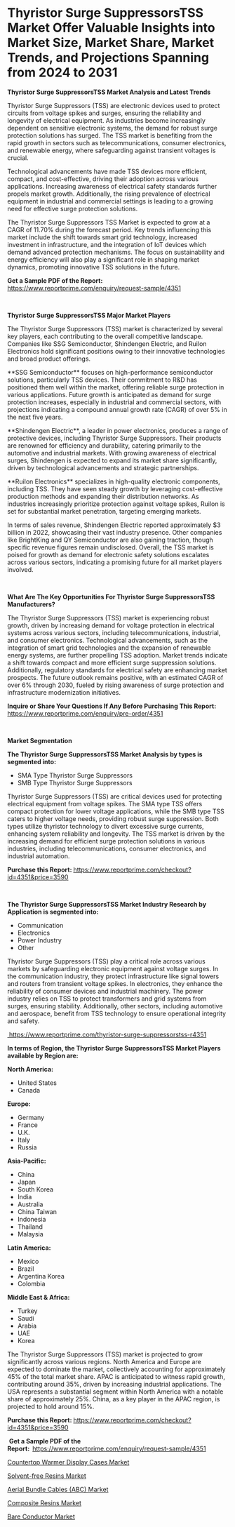 <p><h1>Thyristor Surge SuppressorsTSS Market Offer Valuable Insights into Market Size, Market Share, Market Trends, and Projections Spanning from 2024 to 2031</h1></p><p><strong>Thyristor Surge SuppressorsTSS Market Analysis and Latest Trends</strong></p>
<p><p>Thyristor Surge Suppressors (TSS) are electronic devices used to protect circuits from voltage spikes and surges, ensuring the reliability and longevity of electrical equipment. As industries become increasingly dependent on sensitive electronic systems, the demand for robust surge protection solutions has surged. The TSS market is benefiting from the rapid growth in sectors such as telecommunications, consumer electronics, and renewable energy, where safeguarding against transient voltages is crucial. </p><p>Technological advancements have made TSS devices more efficient, compact, and cost-effective, driving their adoption across various applications. Increasing awareness of electrical safety standards further propels market growth. Additionally, the rising prevalence of electrical equipment in industrial and commercial settings is leading to a growing need for effective surge protection solutions.</p><p>The Thyristor Surge Suppressors TSS Market is expected to grow at a CAGR of 11.70% during the forecast period. Key trends influencing this market include the shift towards smart grid technology, increased investment in infrastructure, and the integration of IoT devices which demand advanced protection mechanisms. The focus on sustainability and energy efficiency will also play a significant role in shaping market dynamics, promoting innovative TSS solutions in the future.</p></p>
<p><strong>Get a Sample PDF of the Report:&nbsp;</strong> <a href="https://www.reportprime.com/enquiry/request-sample/4351?utm_campaign=1803&utm_medium=2&utm_source=Github&utm_content=ia&utm_term=28102024&utm_id=thyristor-surge-suppressorstss">https://www.reportprime.com/enquiry/request-sample/4351</a></p>
<p>&nbsp;</p>
<p><strong>Thyristor Surge SuppressorsTSS Major Market Players</strong></p>
<p><p>The Thyristor Surge Suppressors (TSS) market is characterized by several key players, each contributing to the overall competitive landscape. Companies like SSG Semiconductor, Shindengen Electric, and Ruilon Electronics hold significant positions owing to their innovative technologies and broad product offerings.</p><p>**SSG Semiconductor** focuses on high-performance semiconductor solutions, particularly TSS devices. Their commitment to R&D has positioned them well within the market, offering reliable surge protection in various applications. Future growth is anticipated as demand for surge protection increases, especially in industrial and commercial sectors, with projections indicating a compound annual growth rate (CAGR) of over 5% in the next five years.</p><p>**Shindengen Electric**, a leader in power electronics, produces a range of protective devices, including Thyristor Surge Suppressors. Their products are renowned for efficiency and durability, catering primarily to the automotive and industrial markets. With growing awareness of electrical surges, Shindengen is expected to expand its market share significantly, driven by technological advancements and strategic partnerships.</p><p>**Ruilon Electronics** specializes in high-quality electronic components, including TSS. They have seen steady growth by leveraging cost-effective production methods and expanding their distribution networks. As industries increasingly prioritize protection against voltage spikes, Ruilon is set for substantial market penetration, targeting emerging markets.</p><p>In terms of sales revenue, Shindengen Electric reported approximately $3 billion in 2022, showcasing their vast industry presence. Other companies like BrightKing and QY Semiconductor are also gaining traction, though specific revenue figures remain undisclosed. Overall, the TSS market is poised for growth as demand for electronic safety solutions escalates across various sectors, indicating a promising future for all market players involved.</p></p>
<p>&nbsp;</p>
<p><strong>What Are The Key Opportunities For Thyristor Surge SuppressorsTSS Manufacturers?</strong></p>
<p><p>The Thyristor Surge Suppressors (TSS) market is experiencing robust growth, driven by increasing demand for voltage protection in electrical systems across various sectors, including telecommunications, industrial, and consumer electronics. Technological advancements, such as the integration of smart grid technologies and the expansion of renewable energy systems, are further propelling TSS adoption. Market trends indicate a shift towards compact and more efficient surge suppression solutions. Additionally, regulatory standards for electrical safety are enhancing market prospects. The future outlook remains positive, with an estimated CAGR of over 6% through 2030, fueled by rising awareness of surge protection and infrastructure modernization initiatives.</p></p>
<p><strong>Inquire or Share Your Questions If Any Before Purchasing This Report:</strong> <a href="https://www.reportprime.com/enquiry/pre-order/4351?utm_campaign=1803&utm_medium=2&utm_source=Github&utm_content=ia&utm_term=28102024&utm_id=thyristor-surge-suppressorstss">https://www.reportprime.com/enquiry/pre-order/4351</a></p>
<p>&nbsp;</p>
<p><strong>Market Segmentation</strong></p>
<p><strong>The Thyristor Surge SuppressorsTSS Market Analysis by types is segmented into:</strong></p>
<p><ul><li>SMA Type Thyristor Surge Suppressors</li><li>SMB Type Thyristor Surge Suppressors</li></ul></p>
<p><p>Thyristor Surge Suppressors (TSS) are critical devices used for protecting electrical equipment from voltage spikes. The SMA type TSS offers compact protection for lower voltage applications, while the SMB type TSS caters to higher voltage needs, providing robust surge suppression. Both types utilize thyristor technology to divert excessive surge currents, enhancing system reliability and longevity. The TSS market is driven by the increasing demand for efficient surge protection solutions in various industries, including telecommunications, consumer electronics, and industrial automation.</p></p>
<p><strong>Purchase this Report:&nbsp;</strong><a href="https://www.reportprime.com/checkout?id=4351&price=3590&utm_campaign=1803&utm_medium=2&utm_source=Github&utm_content=ia&utm_term=28102024&utm_id=thyristor-surge-suppressorstss">https://www.reportprime.com/checkout?id=4351&price=3590</a></p>
<p>&nbsp;</p>
<p><strong>The Thyristor Surge SuppressorsTSS Market Industry Research by Application is segmented into:</strong></p>
<p><ul><li>Communication</li><li>Electronics</li><li>Power Industry</li><li>Other</li></ul></p>
<p><p>Thyristor Surge Suppressors (TSS) play a critical role across various markets by safeguarding electronic equipment against voltage surges. In the communication industry, they protect infrastructure like signal towers and routers from transient voltage spikes. In electronics, they enhance the reliability of consumer devices and industrial machinery. The power industry relies on TSS to protect transformers and grid systems from surges, ensuring stability. Additionally, other sectors, including automotive and aerospace, benefit from TSS technology to ensure operational integrity and safety.</p></p>
<p><a href="https://www.reportprime.com/thyristor-surge-suppressorstss-r4351?utm_campaign=1803&utm_medium=2&utm_source=Github&utm_content=ia&utm_term=28102024&utm_id=thyristor-surge-suppressorstss">&nbsp;https://www.reportprime.com/thyristor-surge-suppressorstss-r4351</a></p>
<p><strong>In terms of Region, the Thyristor Surge SuppressorsTSS Market Players available by Region are:</strong></p>
<p>
    <p> <strong> North America: </strong>
        <ul>
            <li>United States</li>
            <li>Canada</li>
        </ul>
        </p> 
    <p> <strong> Europe: </strong>
        <ul>
            <li>Germany</li>
            <li>France</li>
            <li>U.K.</li>
            <li>Italy</li>
            <li>Russia</li>
        </ul>
        </p> 
    <p> <strong> Asia-Pacific: </strong>
        <ul>
            <li>China</li>
            <li>Japan</li>
            <li>South Korea</li>
            <li>India</li>
            <li>Australia</li>
            <li>China Taiwan</li>
            <li>Indonesia</li>
            <li>Thailand</li>
            <li>Malaysia</li>
        </ul>
        </p> 
    <p> <strong> Latin America: </strong>
        <ul>
            <li>Mexico</li>
            <li>Brazil</li>
            <li>Argentina Korea</li>
            <li>Colombia</li>
        </ul>
        </p> 
    <p> <strong> Middle East & Africa: </strong>
        <ul>
            <li>Turkey</li>
            <li>Saudi</li>
            <li>Arabia</li>
            <li>UAE</li>
            <li>Korea</li>
        </ul>
    </p>
    </p>
<p><p>The Thyristor Surge Suppressors (TSS) market is projected to grow significantly across various regions. North America and Europe are expected to dominate the market, collectively accounting for approximately 45% of the total market share. APAC is anticipated to witness rapid growth, contributing around 35%, driven by increasing industrial applications. The USA represents a substantial segment within North America with a notable share of approximately 25%. China, as a key player in the APAC region, is projected to hold around 15%.</p></p>
<p><strong>Purchase this Report: </strong><a href="https://www.reportprime.com/checkout?id=4351&price=3590&utm_campaign=1803&utm_medium=2&utm_source=Github&utm_content=ia&utm_term=28102024&utm_id=thyristor-surge-suppressorstss">https://www.reportprime.com/checkout?id=4351&price=3590</a></p>
<p>&nbsp;<strong>Get a Sample PDF of the Report:&nbsp;&nbsp;</strong><a href="https://www.reportprime.com/enquiry/request-sample/4351?utm_campaign=1803&utm_medium=2&utm_source=Github&utm_content=ia&utm_term=28102024&utm_id=thyristor-surge-suppressorstss">https://www.reportprime.com/enquiry/request-sample/4351</a></p>
<p><strong></strong></p>
<p><p><a href="https://www.linkedin.com/pulse/investment-opportunities-countertop-warmer-display-cases-dcj4e?utm_campaign=1803&utm_medium=2&utm_source=Github&utm_content=ia&utm_term=28102024&utm_id=thyristor-surge-suppressorstss">Countertop Warmer Display Cases Market</a></p><p><a href="https://www.linkedin.com/pulse/solvent-free-resins-market-evolution-key-trends-regional-dynamics-oq4yc?utm_campaign=1803&utm_medium=2&utm_source=Github&utm_content=ia&utm_term=28102024&utm_id=thyristor-surge-suppressorstss">Solvent-free Resins Market</a></p><p><a href="https://www.linkedin.com/pulse/in-depth-aerial-bundle-cables-abc-market-review-size-share-106cagr-c2uac?utm_campaign=1803&utm_medium=2&utm_source=Github&utm_content=ia&utm_term=28102024&utm_id=thyristor-surge-suppressorstss">Aerial Bundle Cables (ABC) Market</a></p><p><a href="https://www.linkedin.com/pulse/composite-resins-market-investigation-industry-evolution-a3rhe?utm_campaign=1803&utm_medium=2&utm_source=Github&utm_content=ia&utm_term=28102024&utm_id=thyristor-surge-suppressorstss">Composite Resins Market</a></p><p><a href="https://www.linkedin.com/pulse/global-bare-conductor-market-product-types-applications-regional-dcebc?utm_campaign=1803&utm_medium=2&utm_source=Github&utm_content=ia&utm_term=28102024&utm_id=thyristor-surge-suppressorstss">Bare Conductor Market</a></p></p>